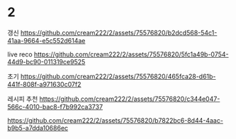 # 2
갱신
https://github.com/cream222/2/assets/75576820/b2dcd568-54c1-41aa-9664-e5c552d614ae


live reco
https://github.com/cream222/2/assets/75576820/5fc1a49b-0754-44d9-bc90-011319ce9525


초기
https://github.com/cream222/2/assets/75576820/465fca28-d61b-441f-808f-a971630c07f2


레시피 추천
https://github.com/cream222/2/assets/75576820/c344e047-566c-4010-bac8-f7b992ca3737



https://github.com/cream222/2/assets/75576820/b7822bc6-8d44-4aac-b9b5-a7dda10686ec

